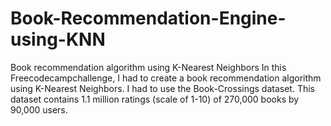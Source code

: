 # Book-Recommendation-Engine-using-KNN
Book recommendation algorithm using K-Nearest Neighbors
In this Freecodecampchallenge, I had to create a book recommendation algorithm using K-Nearest Neighbors. I had to use the Book-Crossings dataset. This dataset contains 1.1 million ratings (scale of 1-10) of 270,000 books by 90,000 users.
